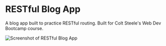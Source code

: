 # RESTful Blog App

A blog app built to practice RESTful routing. Built for Colt Steele's Web Dev Bootcamp course.

![Screenshot of RESTful Blog App](https://res.cloudinary.com/gerhynes/image/upload/v1518220852/Screenshot-2018-2-9_Blog_App_vex2pa.png)
